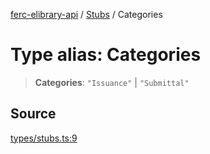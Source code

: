 [ferc-elibrary-api](../../../globals.md) / [Stubs](../index.md) / Categories

# Type alias: Categories

> **Categories**: `"Issuance"` \| `"Submittal"`

## Source

[types/stubs.ts:9](https://github.com/4very/ferc-elibrary-api/blob/5fca0cdab67bbed141a6d8d56056f02bebe7f172/src/types/stubs.ts#L9)
